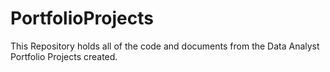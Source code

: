 # PortfolioProjects
This Repository holds all of the code and documents from the Data Analyst Portfolio Projects created.
